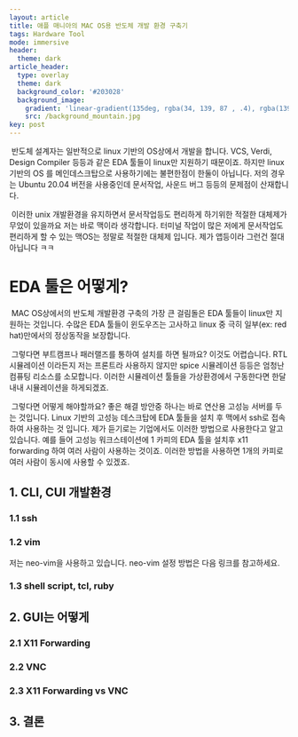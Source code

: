 ```yaml
---
layout: article
title: 애플 매니아의 MAC OS용 반도체 개발 환경 구축기
tags: Hardware Tool
mode: immersive
header:
  theme: dark
article_header:
  type: overlay
  theme: dark
  background_color: '#203028'
  background_image:
    gradient: 'linear-gradient(135deg, rgba(34, 139, 87 , .4), rgba(139, 34, 139, .4))'
    src: /background_mountain.jpg
key: post
---
```


<!--more-->

​	반도체 설계자는 일반적으로 linux 기반의 OS상에서 개발을 합니다. VCS, Verdi, Design Compiler 등등과 같은 EDA  툴들이 linux만 지원하기 때문이죠. 하지만 linux 기반의 OS 를 메인데스크탑으로 사용하기에는 불편한점이 한둘이 아닙니다. 저의 경우는 Ubuntu 20.04 버전을 사용중인데 문서작업, 사운드 버그 등등의 문제점이 산재합니다. 

​	이러한 unix 개발환경을 유지하면서 문서작업등도 편리하게 하기위한 적절한 대체제가 무었이 있을까요 저는 바로 맥이라 생각합니다. 터미널 작업이 많은 저에게 문서작업도 편리하게 할 수 있는 맥OS는 정말로 적절한 대체제 입니다. 제가 앱등이라 그런건 절대 아닙니다 ㅋㅋ

# EDA 툴은 어떻게?

​	MAC OS상에서의 반도체 개발환경 구축의 가장 큰 걸림돌은 EDA 툴들이 linux만 지원하는 것입니다. 수많은 EDA 툴들이 윈도우즈는 고사하고 linux 중 극히 일부(ex: red hat)만에서의 정상동작을 보장합니다.

​	그렇다면 부트캠프나 패러랠즈를 통하여 설치를 하면 될까요? 이것도 어렵습니다. RTL 시뮬레이션 이라든지 저는 프론트라 사용하지 않지만 spice 시뮬레이션 등등은 엄청난 컴퓨팅 리소스를 소모합니다. 이러한 시뮬레이션 툴들을 가상환경에서 구동한다면 한달 내내 시뮬레이션을 하게되겠죠.

​	그렇다면 어떻게 해야할까요? 좋은 해결 방안중 하나는 바로 연산용 고성능 서버를 두는 것입니다. Linux 기반의 고성능 데스크탑에 EDA 툴들을 설치 후 맥에서 ssh로 접속하여 사용하는 것 입니다. 제가 듣기로는 기업에서도 이러한 방법으로 사용한다고 알고 있습니다. 예를 들어 고성능 워크스테이션에 1 카피의 EDA 툴을 설치후 x11 forwarding 하여 여러 사람이 사용하는 것이죠. 이러한 방법을 사용하면 1개의 카피로 여러 사람이 동시에 사용할 수 있겠죠.

## 1. CLI, CUI 개발환경

### 1.1 ssh







### 1.2 vim



저는 neo-vim을 사용하고 있습니다. neo-vim 설정 방법은 다음 링크를 참고하세요.



### 1.3 shell script, tcl, ruby







## 2. GUI는 어떻게

### 2.1 X11 Forwarding







### 2.2 VNC







### 2.3 X11 Forwarding vs VNC







## 3. 결론

